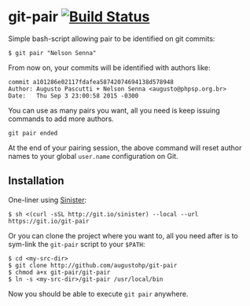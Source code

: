 # git-pair [![Build Status](https://travis-ci.org/augustohp/git-pair.svg)](https://travis-ci.org/augustohp/git-pair)

Simple bash-script allowing pair to be identified on git commits:

    $ git pair "Nelson Senna"

From now on, your commits will be identified with authors like:

    commit a101286e02117fdafea58742074694138d578948
    Author: Augusto Pascutti + Nelson Senna <augusto@phpsp.org.br>
    Date:   Thu Sep 3 23:00:58 2015 -0300

You can use as many pairs you want, all you need is keep issuing
commands to add more authors.

    git pair ended

At the end of your pairing session, the above command will reset
author names to your global `user.name` configuration on Git.

## Installation

One-liner using [Sinister](https://github.com/jamesqo/sinister):

    $ sh <(curl -sSL http://git.io/sinister) --local --url https://git.io/git-pair

Or you can clone the project where you want to, all you need after
is to sym-link the `git-pair` script to your `$PATH`:

    $ cd <my-src-dir>
    $ git clone http://github.com/augustohp/git-pair
    $ chmod a+x git-pair/git-pair
    $ ln -s <my-src-dir>/git-pair /usr/local/bin

Now you should be able to execute `git pair` anywhere.
